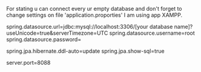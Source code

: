 For stating u can connect every ur empty database and don't forget to change settings on file 'application.proporties'
I am using app XAMPP.

spring.datasource.url=jdbc:mysql://localhost:3306/[your database name]?useUnicode=true&serverTimezone=UTC
spring.datasource.username=root
spring.datasource.password=

spring.jpa.hibernate.ddl-auto=update
spring.jpa.show-sql=true

server.port=8088
